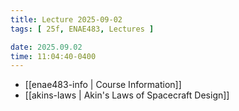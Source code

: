 ```yaml
---
title: Lecture 2025-09-02
tags: [ 25f, ENAE483, Lectures ]

date: 2025.09.02
time: 11:04:40-0400
---
```


- [[enae483-info | Course Information]]
- [[akins-laws | Akin's Laws of Spacecraft Design]]
